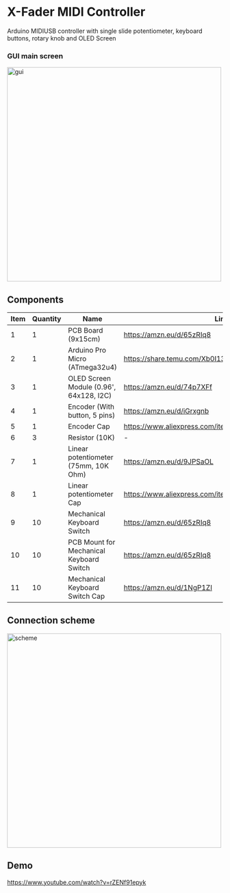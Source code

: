 # X-Fader MIDI Controller
Arduino MIDIUSB controller with single slide potentiometer, keyboard buttons, rotary knob and OLED Screen

### GUI main screen
<img width="500" alt="gui" src="https://github.com/MikitaLisavets/midi-crossfader-controller/assets/1909810/c7f8911e-d3f8-4e45-b6d2-6913d26e1756">

## Components
| Item | Quantity | Name | Link |
|---|---|---|---|
| 1  | 1  | PCB Board (9x15cm) | https://amzn.eu/d/65zRIq8 |
| 2  | 1  | Arduino Pro Micro (ATmega32u4) | https://share.temu.com/Xb0I135KOMA |
| 3  | 1  | OLED Screen Module (0.96', 64x128, I2C) | https://amzn.eu/d/74p7XFf |
| 4  | 1  | Encoder (With button, 5 pins) | https://amzn.eu/d/iGrxgnb |
| 5  | 1  | Encoder Cap | https://www.aliexpress.com/item/1005004593015965.html |
| 6  | 3  | Resistor (10K) | - |
| 7  | 1  | Linear potentiometer (75mm, 10K Ohm) | https://amzn.eu/d/9JPSaOL |
| 8  | 1  | Linear potentiometer Cap | https://www.aliexpress.com/item/4000540989501.html |
| 9  | 10 | Mechanical Keyboard Switch | https://amzn.eu/d/65zRIq8 |
| 10 | 10 | PCB Mount for Mechanical Keyboard Switch | https://amzn.eu/d/65zRIq8 |
| 11 | 10 | Mechanical Keyboard Switch Cap | https://amzn.eu/d/1NgP1ZI |

## Connection scheme
<img width="500" alt="scheme" src="https://github.com/MikitaLisavets/midi-crossfader-controller/assets/1909810/f6b4646d-f8fe-45ab-aadf-e6163cee033b">

## Demo
https://www.youtube.com/watch?v=rZENf91epyk

